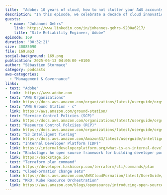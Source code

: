 ```yaml
---
title:  "Adobe: 10 years of cloud, how to not clutter your AWS accounts"
description: "In this episode, we celebrate a decade of cloud innovation at Adobe with Johannes Gehrs, Site Reliability Engineer, who shares how his team keeps AWS environments clean, efficient, and developer-friendly. We dive into practical strategies to reduce account sprawl, enforce good governance, and standardize everything on infrastructure as code. From using service control policies to building an internal developer platform, Johannes brings concrete tips that scale across large organizations. Whether you're wrestling with cloud governance or looking to optimize your AWS spend, this episode delivers insights you can apply right away."
guests:
  - name: "Johannes Gehrs"
    link: https://www.linkedin.com/in/johannes-gehrs-9200a6217/
    title: "Site Reliability Engineer, Adobe"
episode: 169
duration: "00:32:21" 
size: 40085090
file: 169.mp3
social-background: 169.png
publication: 2025-06-13 04:00:00 +0100
author: "Sébastien Stormacq"
category: podcasts
aws-categories:
  - "Management & Governance"
links:
- text: "Adobe"
  link:  https://www.adobe.com
- text: "AWS Organizations"
  link: https://docs.aws.amazon.com/organizations/latest/userguide/orgs_introduction.html
- text: "AWS Ground Station - c"
  link: https://aws.amazon.com/ground-station/
- text: "Service Control Policies (SCP)"
  link: https://docs.aws.amazon.com/organizations/latest/userguide/orgs_manage_policies_scps.html
- text: "Resource Control Polciies (RCP)"
  link: https://docs.aws.amazon.com/organizations/latest/userguide/orgs_manage_policies_rcps.html
- text: "S3 Intelligent Tiering"
  link: https://docs.aws.amazon.com/AmazonS3/latest/userguide/intelligent-tiering-overview.html
- text: "Internal Developer Platform (IDP)"
  link: https://internaldeveloperplatform.org/what-is-an-internal-developer-platform/
- text: "Backstage: An open source framework for building developer portals"
  link: https://backstage.io/
- text: "Terraform plan command"
  link: https://developer.hashicorp.com/terraform/cli/commands/plan
- text: "CloudFormation change sets"
  link: https://docs.aws.amazon.com/AWSCloudFormation/latest/UserGuide/using-cfn-updating-stacks-changesets.html
- text: "KRO: Kube Resource Orchestration"
  link: https://aws.amazon.com/blogs/opensource/introducing-open-source-kro-kube-resource-orchestrator/
---
```


